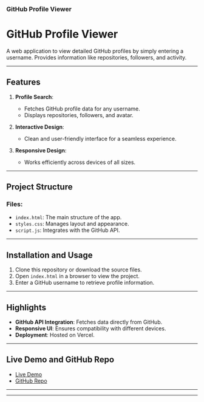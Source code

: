 ### GitHub Profile Viewer

# GitHub Profile Viewer

A web application to view detailed GitHub profiles by simply entering a username. Provides information like repositories, followers, and activity.

---

## Features

1. **Profile Search**:
   - Fetches GitHub profile data for any username.
   - Displays repositories, followers, and avatar.

2. **Interactive Design**:
   - Clean and user-friendly interface for a seamless experience.

3. **Responsive Design**:
   - Works efficiently across devices of all sizes.

---

## Project Structure

### Files:
- `index.html`: The main structure of the app.
- `styles.css`: Manages layout and appearance.
- `script.js`: Integrates with the GitHub API.

---

## Installation and Usage

1. Clone this repository or download the source files.
2. Open `index.html` in a browser to view the project.
3. Enter a GitHub username to retrieve profile information.

---

## Highlights

- **GitHub API Integration**: Fetches data directly from GitHub.
- **Responsive UI**: Ensures compatibility with different devices.
- **Deployment**: Hosted on Vercel.

---

## Live Demo and GitHub Repo

- [Live Demo](https://git-hub-profile-viewer-gray.vercel.app/)
- [GitHub Repo](https://github.com/urzarai/github-profile-viewer)

---

---